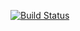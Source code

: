 
[![Build Status](https://travis-ci.com/remicarette/product_hunt_clone.svg?branch=master)](https://travis-ci.com/remicarette/product_hunt_clone)
